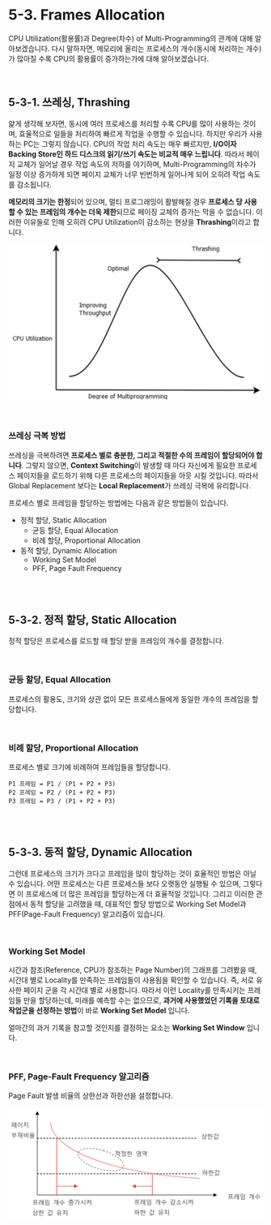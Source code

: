 # 5-3. Frames Allocation

CPU Utilization(활용률)과 Degree(차수) of Multi-Programming의 관계에 대해 알아보겠습니다. 다시 말하자면, 메모리에 올리는 프로세스의 개수(동시에 처리하는 개수)가 많아질 수록 CPU의 활용률이 증가하는가에 대해 알아보겠습니다.

<br>

## 5-3-1. 쓰레싱, Thrashing

얉게 생각해 보자면, 동시에 여러 프로세스를 처리할 수록 CPU를 많이 사용하는 것이며, 효율적으로 일들을 처리하여 빠르게 작업을 수행할 수 있습니다. 하지만 우리가 사용하는 PC는 그렇지 않습니다. CPU의 작업 처리 속도는 매우 빠르지만, **I/O이자 Backing Store인 하드 디스크의 읽기/쓰기 속도는 비교적 매우 느립니다**. 따라서 페이지 교체가 일어날 경우 작업 속도의 저하를 야기하며, Multi-Programming의 차수가 일정 이상 증가하게 되면 페이지 교체가 너무 빈번하게 일어나게 되어 오히려 작업 속도를 감소됩니다.

**메모리의 크기는 한정**되어 있으며, 멀티 프로그래밍이 활발해질 경우 **프로세스 당 사용할 수 있는 프레임의 개수는 더욱 제한**되므로 페이징 교체의 증가는 막을 수 없습니다. 이러한 이유들로 인해 오히려 CPU Utilization이 감소하는 현상을 **Thrashing**이라고 합니다.

![5-3_Thrashing](./assets/5-3_Thrashing.png)

<br>

### 쓰레싱 극복 방법

쓰레싱을 극복하려면 **프로세스 별로 충분한, 그리고 적절한 수의 프레임이 할당되어야 합니다**. 그렇지 않으면, **Context Switching**이 발생할 때 마다 자신에게 필요한 프로세스 페이지들을 로드하기 위해 다른 프로세스의 페이지들을 아웃 시킬 것입니다. 따라서 Global Replacement 보다는 **Local Replacement**가 쓰레싱 극복에 유리합니다.

프로세스 별로 프레임을 할당하는 방법에는 다음과 같은 방법들이 있습니다.

- 정적 할당, Static Allocation
  - 균등 할당, Equal Allocation
  - 비례 할당, Proportional Allocation
- 동적 할당, Dynamic Allocation
  - Working Set Model
  - PFF, Page Fault Frequency

<br>

<br>

## 5-3-2. 정적 할당, Static Allocation

정적 할당은 프로세스를 로드할 때 할당 받을 프레임의 개수를 결정합니다.

<br>

### 균등 할당, Equal Allocation

프로세스의 활용도, 크기와 상관 없이 모든 프로세스들에게 동일한 개수의 프레임을 할당합니다.

<br>

### 비례 할당, Proportional Allocation

프로세스 별로 크기에 비례하여 프레임들을 할당합니다.

```
P1 프레임 = P1 / (P1 + P2 + P3)
P2 프레임 = P2 / (P1 + P2 + P3)
P3 프레임 = P3 / (P1 + P2 + P3)
```

<br>

<br>

## 5-3-3. 동적 할당, Dynamic Allocation

그런데 프로세스의 크기가 크다고 프레임을 많이 할당하는 것이 효율적인 방법은 아닐 수 있습니다. 어떤 프로세스는 다른 프로세스들 보다 오랫동안 실행될 수 있으며, 그렇다면 이 프로세스에 더 많은 프레임을 할당하는게 더 효율적일 것입니다. 그리고 이러한 관점에서 동적 할당을 고려했을 때, 대표적인 할당 방법으로 Working Set Model과 PFF(Page-Fault Frequency) 알고리즘이 있습니다.

<br>

### Working Set Model

시간과 참조(Reference, CPU가 참조하는 Page Number)의 그래프를 그려봤을 때, 시간대 별로 Locality를 만족하는 프레임들이 사용됨을 확인할 수 있습니다. 즉, 서로 유사한 페이지 군을 각 시간대 별로 사용합니다. 따라서 이런 Locality를 만족시키는 프레임들 만을 할당하는데, 미래를 예측할 수는 없으므로, **과거에 사용했었던 기록을 토대로 작업군을 선정하는 방법**이  바로 **Working Set Model** 입니다.

얼마간의 과거 기록을 참고할 것인지를 결정하는 요소는 **Working Set Window** 입니다.

<br>

### PFF, Page-Fault Frequency 알고리즘

Page Fault 발생 비율의 상한선과 하한선을 설정합니다.

![5-3_PFF_Algorithm](./assets/5-3_PFF_Algorithm.png)

